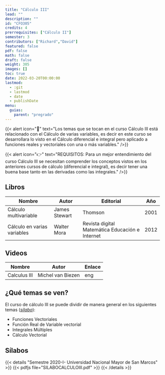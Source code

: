 ```yaml
---
title: "Cálculo III"
lead: ""
description: ""
id: "CFO305"
credits: 4
prerrequisites: ["Cálculo II"]
semester: 3
contributors: ["Richard","David"]
featured: false
pdf: false
math: false
draft: false
weight: 305
images: []
toc: true
date: 2022-03-20T00:00:00
lastmod:
  - :git
  - lastmod
  - date
  - publishDate
menu:
  guias:
    parent: "pregrado"
---
```


{{< alert icon="📌" text="Los temas que se tocan en el curso Cálculo III está relacionado con el Cálculo de varias variables, es decir en este curso se desarrollara lo visto en el Cálculo diferencial e integral pero aplicado a funciones reales y vectoriales con una o más variables." />}}

{{< alert icon="👉" text="REQUISITOS: Para un mejor entendimiento del curso Cálculo III se necesitan comprender los conceptos vistos en los anteriores cursos de cálculo (diferencial e integral), es decir tener una buena base tanto en las derivadas como las integrales." />}}

## Libros

| Nombre | Autor | Editorial | Año |
| --- | --- | --- | --- |
| Cálculo multivariable | James Stewart | Thomson | 2001 |
| Cálculo en varias variables | Walter Mora | Revista digital Matemática Educación e Internet | 2012 |

## Videos

| Nombre | Autor | Enlace |
| ------ | ----- | ------ |
| Calculus III | Michel van Biezen | eng |

## ¿Qué temas se ven?

El curso de cálculo III se puede dividir de manera general en los siguientes temas ([_sílabo_](https://drive.google.com/file/d/1bEblB2BvkwnfrcLZqLsxhyQEW_GjwgR0/view?usp=sharing)):

* Funciones Vectoriales
* Función Real de Variable vectorial
* Integrales Múltiples
* Cálculo Vectorial

## Sílabos

{{< details "Semestre 2020-I- Universidad Nacional Mayor de San Marcos" >}}
{{< pdfjs file="SILABOCALCULOIII.pdf" >}}
{{< /details >}}
